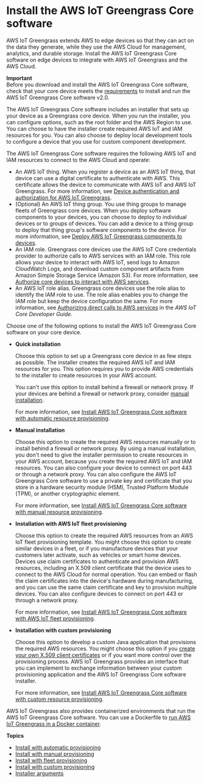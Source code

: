 # Install the AWS IoT Greengrass Core software<a name="install-greengrass-core-v2"></a>

AWS IoT Greengrass extends AWS to edge devices so that they can act on the data they generate, while they use the AWS Cloud for management, analytics, and durable storage\. Install the AWS IoT Greengrass Core software on edge devices to integrate with AWS IoT Greengrass and the AWS Cloud\.

**Important**  
Before you download and install the AWS IoT Greengrass Core software, check that your core device meets the [requirements](setting-up.md#greengrass-v2-requirements) to install and run the AWS IoT Greengrass Core software v2\.0\.

The AWS IoT Greengrass Core software includes an installer that sets up your device as a Greengrass core device\. When you run the installer, you can configure options, such as the root folder and the AWS Region to use\. You can choose to have the installer create required AWS IoT and IAM resources for you\. You can also choose to deploy local development tools to configure a device that you use for custom component development\.

The AWS IoT Greengrass Core software requires the following AWS IoT and IAM resources to connect to the AWS Cloud and operate:
+ An AWS IoT thing\. When you register a device as an AWS IoT thing, that device can use a digital certificate to authenticate with AWS\. This certificate allows the device to communicate with AWS IoT and AWS IoT Greengrass\. For more information, see [Device authentication and authorization for AWS IoT Greengrass](device-auth.md)\.
+ \(Optional\) An AWS IoT thing group\. You use thing groups to manage fleets of Greengrass core devices\. When you deploy software components to your devices, you can choose to deploy to individual devices or to groups of devices\. You can add a device to a thing group to deploy that thing group's software components to the device\. For more information, see [Deploy AWS IoT Greengrass components to devices](manage-deployments.md)\.
+ An IAM role\. Greengrass core devices use the AWS IoT Core credentials provider to authorize calls to AWS services with an IAM role\. This role allows your device to interact with AWS IoT, send logs to Amazon CloudWatch Logs, and download custom component artifacts from Amazon Simple Storage Service \(Amazon S3\)\. For more information, see [Authorize core devices to interact with AWS services](device-service-role.md)\.
+ An AWS IoT role alias\. Greengrass core devices use the role alias to identify the IAM role to use\. The role alias enables you to change the IAM role but keep the device configuration the same\. For more information, see [Authorizing direct calls to AWS services](https://docs.aws.amazon.com/iot/latest/developerguide/authorizing-direct-aws.html) in the *AWS IoT Core Developer Guide*\.

Choose one of the following options to install the AWS IoT Greengrass Core software on your core device\.
+ **Quick installation**

  Choose this option to set up a Greengrass core device in as few steps as possible\. The installer creates the required AWS IoT and IAM resources for you\. This option requires you to provide AWS credentials to the installer to create resources in your AWS account\.

  You can't use this option to install behind a firewall or network proxy\. If your devices are behind a firewall or network proxy, consider [manual installation](manual-installation.md)\.

  For more information, see [Install AWS IoT Greengrass Core software with automatic resource provisioning](quick-installation.md)\.
+ **Manual installation**

  Choose this option to create the required AWS resources manually or to install behind a firewall or network proxy\. By using a manual installation, you don't need to give the installer permission to create resources in your AWS account, because you create the required AWS IoT and IAM resources\. You can also configure your device to connect on port 443 or through a network proxy\. You can also configure the AWS IoT Greengrass Core software to use a private key and certificate that you store in a hardware security module \(HSM\), Trusted Platform Module \(TPM\), or another cryptographic element\.

  For more information, see [Install AWS IoT Greengrass Core software with manual resource provisioning](manual-installation.md)\.
+ **Installation with AWS IoT fleet provisioning**

  Choose this option to create the required AWS resources from an AWS IoT fleet provisioning template\. You might choose this option to create similar devices in a fleet, or if you manufacture devices that your customers later activate, such as vehicles or smart home devices\. Devices use claim certificates to authenticate and provision AWS resources, including an X\.509 client certificate that the device uses to connect to the AWS Cloud for normal operation\. You can embed or flash the claim certificates into the device's hardware during manufacturing, and you can use the same claim certificate and key to provision multiple devices\. You can also configure devices to connect on port 443 or through a network proxy\.

  For more information, see [Install AWS IoT Greengrass Core software with AWS IoT fleet provisioning](fleet-provisioning.md)\.
+ **Installation with custom provisioning**

  Choose this option to develop a custom Java application that provisions the required AWS resources\. You might choose this option if you [create your own X\.509 client certificates](https://docs.aws.amazon.com/iot/latest/developerguide/device-certs-your-own.html) or if you want more control over the provisioning process\. AWS IoT Greengrass provides an interface that you can implement to exchange information between your custom provisioning application and the AWS IoT Greengrass Core software installer\.

  For more information, see [Install AWS IoT Greengrass Core software with custom resource provisioning](custom-provisioning.md)\.

AWS IoT Greengrass also provides containerized environments that run the AWS IoT Greengrass Core software\. You can use a Dockerfile to [run AWS IoT Greengrass in a Docker container](run-greengrass-docker.md)\.

**Topics**
+ [Install with automatic provisioning](quick-installation.md)
+ [Install with manual provisioning](manual-installation.md)
+ [Install with fleet provisioning](fleet-provisioning.md)
+ [Install with custom provisioning](custom-provisioning.md)
+ [Installer arguments](configure-installer.md)